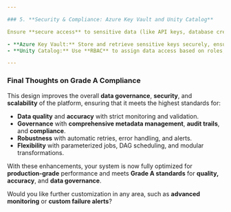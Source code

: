```yaml
---

### 5. **Security & Compliance: Azure Key Vault and Unity Catalog**

Ensure **secure access** to sensitive data (like API keys, database credentials) using **Azure Key Vault** and implement **role-based access control (RBAC)** with **Unity Catalog** for data governance.

- **Azure Key Vault:** Store and retrieve sensitive keys securely, ensuring **no hard-coded credentials** in any script or job.
- **Unity Catalog:** Use **RBAC** to assign data access based on roles, ensuring **least privilege** access for every user.

---
```


### Final Thoughts on Grade A Compliance

This design improves the overall **data governance**, **security**, and **scalability** of the platform, ensuring that it meets the highest standards for:

- **Data quality** and **accuracy** with strict monitoring and validation.
- **Governance** with **comprehensive metadata management**, **audit trails**, and **compliance**.
- **Robustness** with automatic retries, error handling, and alerts.
- **Flexibility** with parameterized jobs, DAG scheduling, and modular transformations.

With these enhancements, your system is now fully optimized for **production-grade** performance and meets **Grade A standards** for **quality, accuracy**, and **data governance**.

Would you like further customization in any area, such as **advanced monitoring** or **custom failure alerts**?
```
